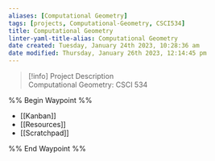 ```yaml
---
aliases: [Computational Geometry]
tags: [projects, Computational-Geometry, CSCI534]
title: Computational Geometry
linter-yaml-title-alias: Computational Geometry
date created: Tuesday, January 24th 2023, 10:28:36 am
date modified: Thursday, January 26th 2023, 12:14:45 pm
---
```


> [!info] Project Description  
> Computational Geometry: CSCI 534

%% Begin Waypoint %%

- [[Kanban]]
- [[Resources]]
- [[Scratchpad]]

%% End Waypoint %%
